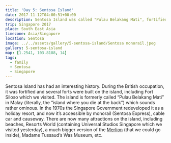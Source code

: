 ```yaml
---
title: 'Day 5: Sentosa Island'
date: 2017-11-12T04:00:51+00:00
description: Sentosa Island was called "Pulau Belakang Mati", fortified during the British occupation, and is now a holiday resort.
trip: Singapore 2017
place: South East Asia
timezone: Asia/Singapore
location: Sentosa
image: ../../assets/gallery/5-sentosa-island/Sentosa monorail.jpeg
gallery: 5-sentosa-island
map: [1.2541, 103.8188, 14]
tags:
  - family
  - Sentosa
  - Singapore
---
```


Sentosa Island has had an interesting history. During the British occupation, it was fortified and several forts were built on the island, including Fort Siloso which we visited. The island is formerly called &#8220;Pulau Belakang Mati&#8221; in Malay (literally, the &#8220;island where you die at the back&#8221;) which sounds rather ominous. In the 1970s the Singapore Government redeveloped it as a holiday resort, and now it&#8217;s accessible by monorail (Sentosa Express), cable car and causeway. There are now many attractions on the island, including beaches, Resorts World (containing Universal Studios Singapore which we visited yesterday), a much bigger version of the [Merlion][1] (that we could go inside), Madame Tussaud&#8217;s Was Museum, etc.

[1]: http://merlion.sentosa.com.sg
